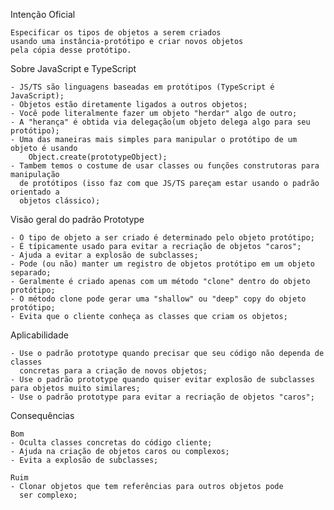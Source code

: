 Intenção Oficial

    Especificar os tipos de objetos a serem criados
    usando uma instância-protótipo e criar novos objetos
    pela cópia desse protótipo.


Sobre JavaScript e TypeScript
    
    - JS/TS são linguagens baseadas em protótipos (TypeScript é JavaScript);
    - Objetos estão diretamente ligados a outros objetos;
    - Você pode literalmente fazer um objeto "herdar" algo de outro;
    - A "herança" é obtida via delegação(um objeto delega algo para seu protótipo);
    - Uma das maneiras mais simples para manipular o protótipo de um objeto é usando
        Object.create(prototypeObject);
    - Tambem temos o costume de usar classes ou funções construtoras para manipulação
      de protótipos (isso faz com que JS/TS pareçam estar usando o padrão orientado a
      objetos clássico);


Visão geral do padrão Prototype

    - O tipo de objeto a ser criado é determinado pelo objeto protótipo;
    - É típicamente usado para evitar a recriação de objetos "caros";
    - Ajuda a evitar a explosão de subclasses;
    - Pode (ou não) manter um registro de objetos protótipo em um objeto separado;
    - Geralmente é criado apenas com um método "clone" dentro do objeto protótipo;
    - O método clone pode gerar uma "shallow" ou "deep" copy do objeto protótipo;
    - Evita que o cliente conheça as classes que criam os objetos;


Aplicabilidade

    - Use o padrão prototype quando precisar que seu código não dependa de classes
      concretas para a criação de novos objetos;
    - Use o padrão prototype quando quiser evitar explosão de subclasses para objetos muito similares;
    - Use o padrão prototype para evitar a recriação de objetos "caros";


Consequências

    Bom
    - Oculta classes concretas do código cliente;
    - Ajuda na criação de objetos caros ou complexos;
    - Evita a explosão de subclasses;

    Ruim
    - Clonar objetos que tem referências para outros objetos pode
      ser complexo;
